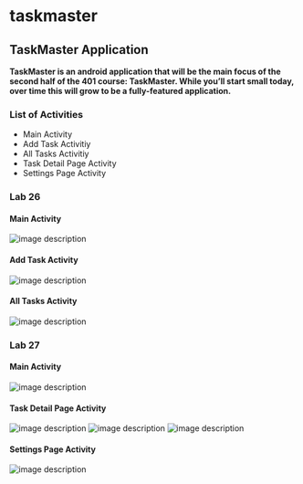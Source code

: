 # taskmaster

## TaskMaster Application
**TaskMaster is an android application that will be the main focus of the second half of the 401 course: TaskMaster. While you’ll start small today, over time this will grow to be a fully-featured application.**

### List of Activities 
- Main Activity
- Add Task Activitiy 
- All Tasks Activitiy
- Task Detail Page Activity 
- Settings Page Activity 


### Lab 26

#### Main Activity
![image description](screenshots/Lab26/MainActivity.png)

#### Add Task Activity
![image description](screenshots/Lab26/AddTaskActivity.png)

#### All Tasks Activity
![image description](screenshots/Lab26/AllTasksActivity.png)


### Lab 27

#### Main Activity
![image description](screenshots/Lab27/MainActivity.png)

#### Task Detail Page Activity
![image description](screenshots/Lab27/TaskDetailPageActivity1.png)
![image description](screenshots/Lab27/TaskDetailPageActivity2.png)
![image description](screenshots/Lab27/TaskDetailPageActivity.png)

#### Settings Page Activity 
![image description](screenshots/Lab27/SettingsPageActivity.png)
